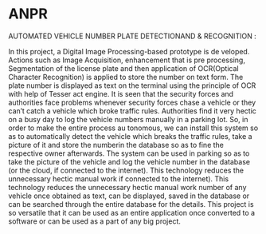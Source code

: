 # ANPR

AUTOMATED VEHICLE NUMBER PLATE DETECTIONAND & RECOGNITION :

 In this project, a Digital Image Processing-based prototype is de
 veloped. Actions such as Image Acquisition, enhancement that is pre
 processing, Segmentation of the license plate and then application of
 OCR(Optical Character Recognition) is applied to store the number on
 text form. The plate number is displayed as text on the terminal using
 the principle of OCR with help of Tesser act engine. It is seen that the
 security forces and authorities face problems whenever security forces
 chase a vehicle or they can’t catch a vehicle which broke traffic rules.
 Authorities find it very hectic on a busy day to log the vehicle numbers
 manually in a parking lot. So, in order to make the entire process au
 tonomous, we can install this system so as to automatically detect the
 vehicle which breaks the traffic rules, take a picture of it and store the
 numberin the database so as to fine the respective owner afterwards. The
 system can be used in parking so as to take the picture of the vehicle and
 log the vehicle number in the database (or the cloud, if connected to the
 internet). This technology reduces the unnecessary hectic manual work
 if connected to the internet).
 This technology reduces the unnecessary hectic manual work number
 of any vehicle once obtained as text, can be displayed, saved in the
 database or can be searched through the entire database for the details.
 This project is so versatile that it can be used as an entire application
 once converted to a software or can be used as a part of any big project.
